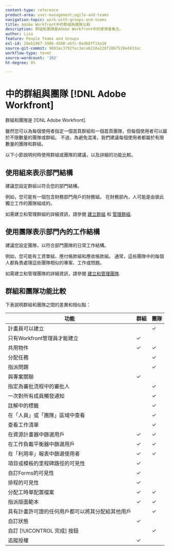 ```yaml
---
content-type: reference
product-area: user-management;agile-and-teams
navigation-topic: work-with-groups-and-teams
title: Adobe Workfront中的群組與團隊比較
description: 群組和團隊是Adobe Workfront中的使用者集合。
author: Lisa
feature: People Teams and Groups
exl-id: 28eb1967-390b-4500-abfc-8ed68ff14a16
source-git-commit: 9693ac3792fec3eca6218a228f2067519ed433ac
workflow-type: tm+mt
source-wordcount: '362'
ht-degree: 0%

---
```


# 中的群組與團隊 [!DNL Adobe Workfront]

群組和團隊是 [!DNL Adobe Workfront].

雖然您可以為每個使用者指定一個首頁群組和一個首頁團隊，但每個使用者可以屬於不限數量的團隊或群組。 不過，為避免混淆，我們建議每個使用者都屬於有限數量的團隊和群組。

以下小節說明何時使用群組或團隊的建議，以及詳細的功能比較。

## 使用組來表示部門結構

建議您設定群組以符合您的部門結構。

例如，您可能有一個包含財務部門用戶的財務組。 在財務部內，人可能是由彼此獨立工作的團隊組成的。

如需建立和管理群組的詳細資訊，請參閱 [建立群組](../../administration-and-setup/manage-groups/create-and-manage-groups/create-a-group.md) 和 [管理群組](../../administration-and-setup/manage-groups/create-and-manage-groups/manage-a-group.md).

## 使用團隊表示部門內的工作結構

建議您設定團隊，以符合部門團隊的日常工作結構。

例如，您可能有工資單組、應付帳款組和應收帳款組。 通常，這些團隊中的每個人都負責處理這些團隊相似的專案、工作或問題。

如需建立和管理團隊的詳細資訊，請參閱 [建立和管理團隊](../../people-teams-and-groups/create-and-manage-teams/create-and-mange-teams.md).

## 群組和團隊功能比較

下表說明群組和團隊之間的差異和相似點：

| **功能** | **群組** | **團隊** |
|---|---|---|
| 計畫員可以建立 |  | ✓ |
| 只有Workfront管理員才能建立 | ✓ |  |
| 共用物件 | ✓ | ✓ |
| 分配任務 |  | ✓ |
| 指派問題 |  | ✓ |
| 與專案關聯 | ✓ |  |
| 指定為審批流程中的審批人 |  | ✓ |
| 一次對所有成員觸發通知 |  | ✓ |
| 註解中的標籤 |  | ✓ |
| 在「人員」或「團隊」區域中查看 |  | ✓ |
| 查看工作清單 |  | ✓ |
| 在資源計畫器中篩選用戶 | ✓ | ✓ |
| 在工作負載平衡器中篩選用戶 | ✓ | ✓ |
| 在「利用率」報表中篩選使用者 | ✓ | ✓ |
| 項目或模板的里程碑路徑的可見性 | ✓ |  |
| 自訂Forms的可見性 | ✓ |  |
| 排程的可見性 | ✓ |  |
| 分配工時單配置檔案 | ✓ | ✓ |
| 指派版面範本 | ✓ | ✓ |
| 具有計畫許可證的任何用戶都可以將其分配給其他用戶 |  | ✓ |
| 自訂狀態 | ✓ |  |
| 自訂 [!UICONTROL 完成] 按鈕 |  | ✓ |
| 追蹤授權 | ✓ |  |
